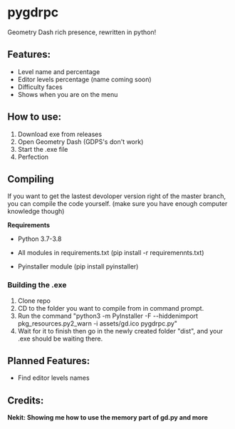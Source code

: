 # pygdrpc
 Geometry Dash rich presence, rewritten in python!
 ## Features:
 - Level name and percentage
 - Editor levels percentage (name coming soon)
 - Difficulty faces
 - Shows when you are on the menu
 ## How to use:
 1. Download exe from releases
 2. Open Geometry Dash (GDPS's don't work)
 3. Start the .exe file
 4. Perfection

 ## Compiling
 If you want to get the lastest devoloper version right of the master branch, you can compile the code yourself. (make sure you have enough computer knowledge though)

**Requirements**

- Python 3.7-3.8

- All modules in requirements.txt (pip install -r requiremennts.txt)

- Pyinstaller module (pip install pyinstaller)

 ### Building the .exe
1. Clone repo
2. CD to the folder you want to compile from in command prompt.
3. Run the command "python3 -m PyInstaller -F --hiddenimport pkg_resources.py2_warn -i assets/gd.ico pygdrpc.py"
4. Wait for it to finish then go in the newly created folder "dist", and your .exe should be waiting there.
 ## Planned Features:
 - Find editor levels names
 ## Credits:
**Nekit: Showing me how to use the memory part of gd.py and more**

